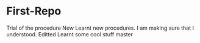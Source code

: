 # First-Repo
Trial of the procedure
New
Learnt new procedures. I am making sure that I understood.
Editted
Learnt some cool stuff
master
